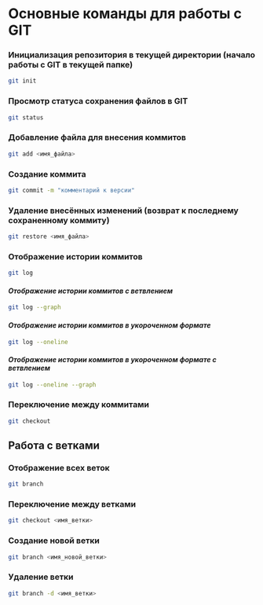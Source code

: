 # Основные команды для работы с GIT

### Инициализация репозитория в текущей директории (начало работы с GIT в текущей папке)

```sh
git init
```

### Просмотр статуса сохранения файлов в GIT

```sh
git status
```

### Добавление файла для внесения коммитов

```sh
git add <имя_файла>
```

### Создание коммита

```sh
git commit -m "комментарий к версии"
```

### Удаление внесённых изменений (возврат к последнему сохраненному коммиту)

```sh
git restore <имя_файла>
```

### Отображение истории коммитов

```sh
git log
```

#### *Отображение истории коммитов с ветвлением*

```sh
git log --graph
```

#### *Отображение истории коммитов в укороченном формате*

```sh
git log --oneline
```

#### *Отображение истории коммитов в укороченном формате с ветвлением*

```sh
git log --oneline --graph
```

### Переключение между коммитами

```sh
git checkout
```

## Работа с ветками

### Отображение всех веток

```sh
git branch
```

### Переключение между ветками

```sh
git checkout <имя_ветки>
```

### Создание новой ветки

```sh
git branch <имя_новой_ветки>
```

### Удаление ветки
```sh
git branch -d <имя_ветки>
```
